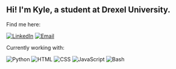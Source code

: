 ## Hi! I'm Kyle, a student at Drexel University.

Find me here:

<a target="_blank" href="https://www.linkedin.com/in/kyle-goetke/"><img class="badge" src="https://img.shields.io/badge/LinkedIn-0077B5?style=for-the-badge&logo=linkedin&logoColor=white" alt="LinkedIn"></a> <!-- <a target="_blank" href="https://kylegoetke.github.io"><img class="badge" src="https://img.shields.io/badge/Website-2A7DDC?style=for-the-badge&logo=github&logoColor=white" alt="Website"></a> --> <a target="_blank" href="mailto:kyle.l.goetke@drexel.edu"><img class="badge" src="https://img.shields.io/badge/Email-D14836?style=for-the-badge&logo=mail.ru&logoColor=white" alt="Email"></a>

Currently working with:

<img class="badge" src="https://img.shields.io/badge/Python-3776AB?style=for-the-badge&logo=python&logoColor=white" alt="Python"> <img class="badge" src="https://img.shields.io/badge/HTML-E34F26?style=for-the-badge&logo=html5&logoColor=white" alt="HTML"> <img class="badge" src="https://img.shields.io/badge/CSS-1572B6?style=for-the-badge&logo=css3&logoColor=white" alt="CSS"> <img class="badge" src="https://img.shields.io/badge/JavaScript-323330?style=for-the-badge&logo=javascript&logoColor=F7DF1E" alt="JavaScript"> <img class="badge" src="https://img.shields.io/badge/Bash-121011?style=for-the-badge&logo=gnu-bash&logoColor=white" alt="Bash">

<!--Go [here](https://github.com/KyleGoetke-APCSA) to see my APCSA projects-->

